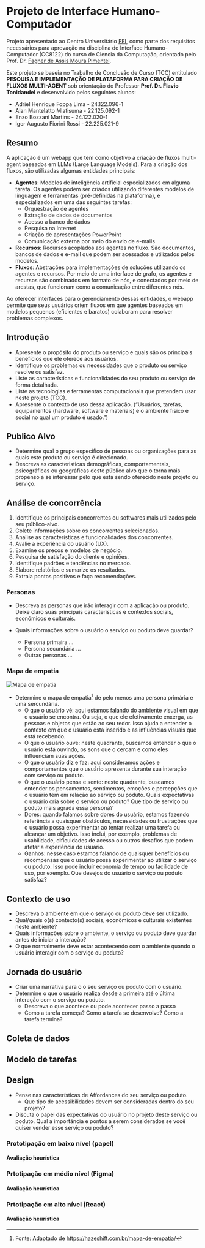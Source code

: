 # Projeto de Interface Humano-Computador

Projeto apresentado ao Centro Universitário [FEI](https://portal.fei.edu.br/), como parte dos requisitos necessários para aprovação na disciplina de Interface Humano-Computador (CC8122) do curso de Ciencia da Computação, orientado pelo Prof. Dr. [Fagner de Assis Moura Pimentel](https://github.com/fagnerpimentel).

Este projeto se baseia no Trabalho de Conclusão de Curso (TCC) entitulado **PESQUISA E IMPLEMENTAÇÃO DE PLATAFORMA PARA CRIAÇÃO DE FLUXOS MULTI-AGENT** sob orientação do Professor **Prof. Dr. Flavio Tonidandel** e desenvolvido pelos seguintes alunos:

-   Adriel Henrique Foppa Lima - 24.122.096-1
-   Alan Mantelatto Mlatisuma - 22.125.092-1
-   Enzo Bozzani Martins - 24.122.020-1
-   Igor Augusto Fiorini Rossi - 22.225.021-9

## Resumo

A aplicação é um webapp que tem como objetivo a criação de fluxos multi-agent baseados em LLMs (Large Language Models). Para a criação dos fluxos, são utilizadas algumas entidades principais:

-   **Agentes**: Modelos de inteligência artificial especializados em alguma tarefa. Os agentes podem ser criados utilizando diferentes modelos de linguagem e ferramentas (pré-definidas na plataforma), e especializados em uma das seguintes tarefas:
    -   Orquestração de agentes
    -   Extração de dados de documentos
    -   Acesso a banco de dados
    -   Pesquisa na Internet
    -   Criação de apresentações PowerPoint
    -   Comunicação externa por meio do envio de e-mails
-   **Recursos**: Recursos acoplados aos agentes no fluxo. São documentos, bancos de dados e e-mail que podem ser acessados e utilizados pelos modelos.
-   **Fluxos**: Abstrações para implementações de soluções utilizando os agentes e recursos. Por meio de uma interface de grafo, os agentes e recursos são combinados em formato de nós, e conectados por meio de arestas, que funcionam como a comunicação entre diferentes nós.

Ao oferecer interfaces para o gerenciamento dessas entidades, o webapp permite que seus usuários criem fluxos em que agentes baseados em modelos pequenos (eficientes e baratos) colaboram para resolver problemas complexos.

## Introdução
 
- Apresente o propósito do produto ou serviço e quais são os principais benefícios que ele oferece aos usuários.
- Identifique os problemas ou necessidades que o produto ou serviço resolve ou satisfaz.
- Liste as características e funcionalidades do seu produto ou serviço de forma detalhada.
- Liste as tecnologias e ferramentas computacionais que pretendem usar neste projeto (TCC).
- Apresente o contexto de uso dessa aplicação. (“Usuários, tarefas, equipamentos (hardware, software e materiais) e o ambiente físico e social no qual um produto é usado.”)

## Publico Alvo

- Determine qual o grupo específico de pessoas ou organizações para as quais este produto ou serviço é direcionado.
- Descreva as caracteristicas demográficas, comportamentais, psicográficas ou geográficas deste público alvo que o torna mais propenso a se interessar pelo que está sendo oferecido neste projeto ou serviço.

## Análise de concorrência

1. Identifique os principais concorrentes ou softwares mais utilizados pelo seu público-alvo.
2. Colete informações sobre os concorrentes selecionados.
3. Analise as características e funcionalidades dos concorrentes.
4. Avalie a experiência do usuário (UX).
5. Examine os preços e modelos de negócio.
6. Pesquisa de satisfação do cliente e opiniões.
7. Identifique padrões e tendências no mercado.
8. Elabore relatórios e sumarize os resultados.
9. Extraia pontos positivos e faça recomendações.

### Personas

- Descreva as personas que irão interagir com a aplicação ou produto. Deixe claro suas principais caracteristicas e contextos sociais, econômicos e culturais.
- Quais informações sobre o usuário o serviço ou poduto deve guardar?

  - Persona primaira ...
  - Persona secundária ...
  - Outras personas ...

### Mapa de empatia

![Mapa de empatia](empatia.png)

- Determine o mapa de empatia[^1] de pelo menos uma persona primária e uma sercundária.
  - O que o usuário vê: aqui estamos falando do ambiente visual em que o usuário se encontra. Ou seja, o que ele efetivamente enxerga, as pessoas e objetos que estão ao seu redor. Isso ajuda a entender o contexto em que o usuário está inserido e as influências visuais que está recebendo.
  - O que o usuário ouve: neste quadrante, buscamos entender o que o usuário está ouvindo, os sons que o cercam e como eles influenciam suas ações.
  - O que o usuário diz e faz: aqui consideramos ações e comportamentos que o usuário apresenta durante sua interação com serviço ou poduto.
  - O que o usuário pensa e sente: neste quadrante, buscamos entender os pensamentos, sentimentos, emoções e percepções que o usuário tem em relação ao serviço ou poduto. Quais expectativas o usuário cria sobre o serviço ou poduto?
  Que tipo de serviço ou poduto mais agrada essa persona?
  - Dores: quando falamos sobre dores do usuário, estamos fazendo referência a quaisquer obstáculos, necessidades ou frustrações que o usuário possa experimentar ao tentar realizar uma tarefa ou alcançar um objetivo. Isso inclui, por exemplo, problemas de usabilidade, dificuldades de acesso ou outros desafios que podem afetar a experiência do usuário.
  - Ganhos: nesse caso estamos falando de quaisquer benefícios ou recompensas que o usuário possa experimentar ao utilizar o serviço ou poduto. Isso pode incluir economia de tempo ou facilidade de uso, por exemplo. Que desejos do usuário o serviço ou poduto satisfaz?

## Contexto de uso

- Descreva o ambiente em que o serviço ou poduto deve ser utilizado.
- Qual/quais o(s) contexto(s) sociais, econômicos e culturais existentes neste ambiente?
- Quais informações sobre o ambiente, o serviço ou poduto deve guardar antes de iniciar a interação?
- O que normalmente deve estar acontecendo com o ambiente quando o usuário interagir com o serviço ou poduto?

## Jornada do usuário

- Criar uma narrativa para o o seu serviço ou poduto com o usuário.
- Determine o que o usuário realiza desde a primeira até o última interação com o serviço ou poduto.
  - Descreva o que acontece ou pode acontecer passo a passo
  - Como a tarefa começa? Como a tarefa se desenvolve? Como a tarefa termina?


<!--
## Análise de concorrência

- Pesquise serviços ou podutos existentes atualmente que possam realizar o objetivo deste projeto.
- Selecione pelo menos 3 serviços ou podutos diferentes.
- Em relação aos concorrentes, respondam as seguintes perguntas?
  - Existe plataforma similar que atende o mesmo mercado e funcionalidades? Se sim: Quais os pontos positivos? Quais os pontos negativos?
  - Existe plataforma diferente quanto ao serviço, mas que atenda esse mercado? Se sim: Quais os pontos positivos? Quais os pontos negativos?
 -->
 
## Coleta de dados

## Modelo de tarefas

## Design

- Pense nas características de Affordances do seu serviço ou poduto. 
    - Que tipo de acessibilidades devem ser consideradas dentro do seu projeto?
- Discuta o papel das expectativas do usuário no projeto deste serviço ou poduto. Qual a importância e pontos a serem considerados se você quiser vender esse serviço ou poduto?

### Prototipação em baixo nível (papel)
#### Avaliação heurística

### Prtotipação em médio nível (Figma)
#### Avaliação heurística

### Prtotipação em alto nível (React)
#### Avaliação heurística

[^1]: Fonte: Adaptado de <https://hazeshift.com.br/mapa-de-empatia/>

<!-- TODOs:
- Add exemplos
 -->
